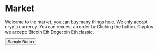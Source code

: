 <!DOCTYPE html>
<html>
<body>

<h1>Market</h1>
<p>Welcome to the market, you can buy many things here.
 We only accept crypto currency. You can request an order by
Clicking the button.
Cryptos we accept:
Bitcoin
Eth
Dogecoin
Eth classic.
</p>
</body>
</html>

<button>Sample Button</button>
